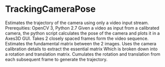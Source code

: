 # TrackingCameraPose
Estimates the trajectory of the camera using only a video input stream.
Prerequities: OpenCV 3, Python 2.7
Given a video as input from a calibrated camera, 
the python script calculates the pose of the camera and plots it in a Axes3D GUI.
Takes 2 closely spaced frames form the video sequence. Estimates the fundamental matrix between the 2 images.
Uses the camera calibration details to extract the essential matrix 
Which is broken down into a rotation and translation matrix.
Cumulates the rotation and translation from each subsequent frame to generate the trajectory.

